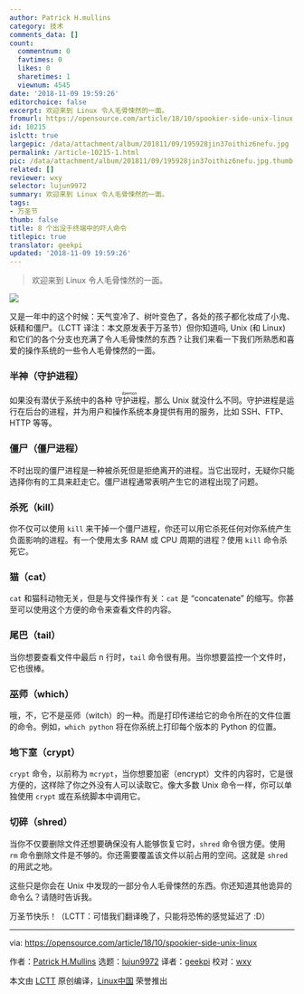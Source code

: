 ```yaml
---
author: Patrick H.mullins
category: 技术
comments_data: []
count:
  commentnum: 0
  favtimes: 0
  likes: 0
  sharetimes: 1
  viewnum: 4545
date: '2018-11-09 19:59:26'
editorchoice: false
excerpt: 欢迎来到 Linux 令人毛骨悚然的一面。
fromurl: https://opensource.com/article/18/10/spookier-side-unix-linux
id: 10215
islctt: true
largepic: /data/attachment/album/201811/09/195928jin37oithiz6nefu.jpg
permalink: /article-10215-1.html
pic: /data/attachment/album/201811/09/195928jin37oithiz6nefu.jpg.thumb.jpg
related: []
reviewer: wxy
selector: lujun9972
summary: 欢迎来到 Linux 令人毛骨悚然的一面。
tags:
- 万圣节
thumb: false
title: 8 个出没于终端中的吓人命令
titlepic: true
translator: geekpi
updated: '2018-11-09 19:59:26'
---
```



> 
> 欢迎来到 Linux 令人毛骨悚然的一面。
> 
> 
> 


![](/data/attachment/album/201811/09/195928jin37oithiz6nefu.jpg)


又是一年中的这个时候：天气变冷了、树叶变色了，各处的孩子都化妆成了小鬼、妖精和僵尸。（LCTT 译注：本文原发表于万圣节）但你知道吗, Unix (和 Linux) 和它们的各个分支也充满了令人毛骨悚然的东西？让我们来看一下我们所熟悉和喜爱的操作系统的一些令人毛骨悚然的一面。


### 半神（守护进程）


如果没有潜伏于系统中的各种<ruby> 守护进程 <rt>  daemon </rt></ruby>，那么 Unix 就没什么不同。守护进程是运行在后台的进程，并为用户和操作系统本身提供有用的服务，比如 SSH、FTP、HTTP 等等。


### 僵尸（僵尸进程）


不时出现的僵尸进程是一种被杀死但是拒绝离开的进程。当它出现时，无疑你只能选择你有的工具来赶走它。僵尸进程通常表明产生它的进程出现了问题。


### 杀死（kill）


你不仅可以使用 `kill` 来干掉一个僵尸进程，你还可以用它杀死任何对你系统产生负面影响的进程。有一个使用太多 RAM 或 CPU 周期的进程？使用 `kill` 命令杀死它。


### 猫（cat）


`cat` 和猫科动物无关，但是与文件操作有关：`cat` 是 “concatenate” 的缩写。你甚至可以使用这个方便的命令来查看文件的内容。


### 尾巴（tail）


当你想要查看文件中最后 n 行时，`tail` 命令很有用。当你想要监控一个文件时，它也很棒。


### 巫师（which）


哦，不，它不是巫师（witch）的一种。而是打印传递给它的命令所在的文件位置的命令。例如，`which python` 将在你系统上打印每个版本的 Python 的位置。


### 地下室（crypt）


`crypt` 命令，以前称为 `mcrypt`，当你想要加密（encrypt）文件的内容时，它是很方便的，这样除了你之外没有人可以读取它。像大多数 Unix 命令一样，你可以单独使用 `crypt` 或在系统脚本中调用它。


### 切碎（shred）


当你不仅要删除文件还想要确保没有人能够恢复它时，`shred` 命令很方便。使用 `rm` 命令删除文件是不够的。你还需要覆盖该文件以前占用的空间。这就是 `shred` 的用武之地。


这些只是你会在 Unix 中发现的一部分令人毛骨悚然的东西。你还知道其他诡异的命令么？请随时告诉我。


万圣节快乐！（LCTT：可惜我们翻译晚了，只能将恐怖的感觉延迟了 :D）




---


via: <https://opensource.com/article/18/10/spookier-side-unix-linux>


作者：[Patrick H.Mullins](https://opensource.com/users/pmullins) 选题：[lujun9972](https://github.com/lujun9972) 译者：[geekpi](https://github.com/geekpi) 校对：[wxy](https://github.com/wxy)


本文由 [LCTT](https://github.com/LCTT/TranslateProject) 原创编译，[Linux中国](https://linux.cn/) 荣誉推出